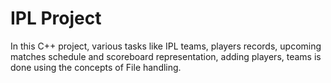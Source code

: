# IPL Project
In this C++ project, various tasks like IPL teams, players records, upcoming matches schedule and scoreboard representation, adding players, teams is done using the concepts of File handling.

